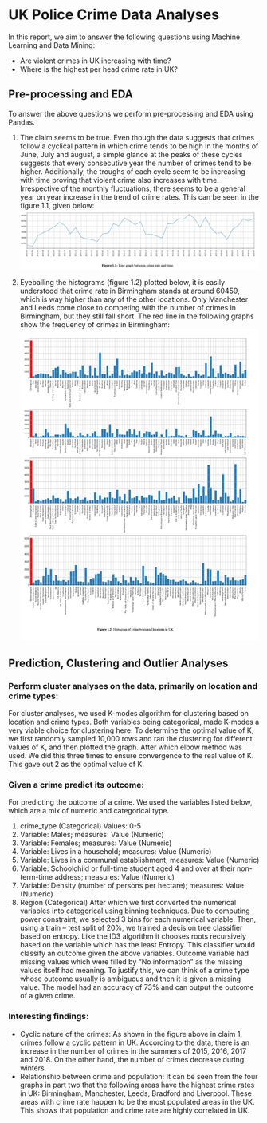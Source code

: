 # UK Police Crime Data Analyses

In this report, we aim to answer the following questions using Machine Learning and Data Mining:
- Are violent crimes in UK increasing with time?
- Where is the highest per head crime rate in UK?

## Pre-processing and EDA
To answer the above questions we perform pre-processing and EDA using Pandas. 

1. The claim seems to be true. Even though the data suggests that crimes follow a cyclical pattern in which crime tends to be high in the months of June, July and august, a simple glance at the peaks of these cycles suggests that every consecutive year the number of crimes tend to be higher. Additionally, the troughs of each cycle seem to be increasing with time proving that violent crime also increases with time. Irrespective of the monthly fluctuations, there seems to be a general year on year increase in the trend of crime rates. This can be seen in the figure 1.1, given below:
![crime-rate](./crime%20rate%20and%20time.png)

2. Eyeballing the histograms (figure 1.2) plotted below, it is easily understood that crime rate in Birmingham stands at around 60459, which is way higher than any of the other locations. Only Manchester and Leeds come close to competing with the number of crimes in Birmingham, but they still fall short.
The red line in the following graphs show the frequency of crimes in Birmingham:
![crime-type](./crime%20type%20and%20location.png)


## Prediction, Clustering and Outlier Analyses
### Perform cluster analyses on the data, primarily on location and crime types:
For cluster analyses, we used K-modes algorithm for clustering based on location and crime types. Both variables being categorical, made K-modes a very viable choice for clustering here. To determine the optimal value of K, we first randomly sampled 10,000 rows and ran the clustering for different values of K, and then plotted the graph. After which elbow method was used. We did this three times to ensure convergence to the real value of K. This gave out 2 as the optimal value of K.

###  Given a crime predict its outcome:
For predicting the outcome of a crime. We used the variables listed below, which are a mix of numeric and categorical type.
1. crime_type (Categorical) Values: 0-5
2. Variable: Males; measures: Value (Numeric)
3. Variable: Females; measures: Value (Numeric)
4. Variable: Lives in a household; measures: Value (Numeric)
5. Variable: Lives in a communal establishment; measures: Value (Numeric)
6. Variable: Schoolchild or full-time student aged 4 and over at their non-term-time address; measures:
Value (Numeric)
7. Variable: Density (number of persons per hectare); measures: Value (Numeric)
8. Region (Categorical)
After which we first converted the numerical variables into categorical using binning techniques. Due to computing power constraint, we selected 3 bins for each numerical variable. Then, using a train – test split of 20%, we trained a decision tree classifier based on entropy. Like the ID3 algorithm it chooses roots recursively based on the variable which has the least Entropy. This classifier would classify an outcome given the above variables. Outcome variable had missing values which were filled by “No information” as the missing values itself had meaning. To justify this, we can think of a crime type whose outcome usually is ambiguous and then it is given a missing value. The model had an accuracy of 73% and can output the outcome of a given crime.

### Interesting findings:
- Cyclic nature of the crimes: As shown in the figure above in claim 1, crimes follow a cyclic pattern in
UK. According to the data, there is an increase in the number of crimes in the summers of 2015, 2016, 2017 and 2018. On the other hand, the number of crimes decrease during winters.
- Relationship between crime and population: It can be seen from the four graphs in part two that the following areas have the highest crime rates in UK: Birmingham, Manchester, Leeds, Bradford and Liverpool. These areas with crime rate happen to be the most populated areas in the UK. This shows that population and crime rate are highly correlated in UK.